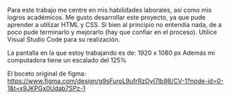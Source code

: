 Para este trabajo me centre en mis habilidades laborales, así como mis logros académicos.
Me gusto desarrollar este proyecto, ya que pude aprender a utilizar HTML y CSS. Si bien al principio no entendia nada, de a poco 
pude terminarlo y mejorarlo (hay que confiar en el proceso).
Utilice Visual Studio Code para su realización.

La pantalla en la que estoy trabajando es de: 1920 x 1080 px
Además mi computadora tiene un escalado del 125%

El boceto original de figma:
https://www.figma.com/design/g9sFuroL9ufrRzOyI7Ib98/CV-1?node-id=0-1&t=x9JKPGx0Udab7SPz-1

